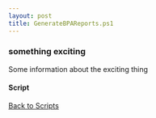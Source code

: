 ```yaml
---
layout: post
title: GenerateBPAReports.ps1
---
```


### something exciting

Some information about the exciting thing

#### Script

<script async src="https://gist-it.appspot.com/github.com/BanterBoy/scripts-blog/blob/master/PowerShell/scripts/activeDirectory/GenerateBPAReports.ps1" crossorigin="anonymous"></script>

<a href="/menu/_pages/scripts.html">Back to Scripts</a>
